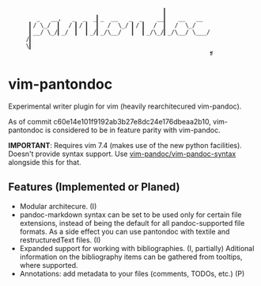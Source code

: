 
	                                            ▎
	        _   __,   _  _  _▎_  __   _  _    __▎   __   __ 
	      ▎/ \_/  ▎  / ▎/ ▎  ▎  /  \_/ ▎/ ▎  /  ▎  /  \_/
	      ▎__/ \_/▎_/  ▎  ▎_/▎_/\__/   ▎  ▎_/\_/▎_/\__/ \___/
	     /▎ 
	     \▎ 
	                                                         ❡ 


vim-pantondoc
=============

Experimental writer plugin for vim (heavily rearchitecured vim-pandoc).

As of commit c60e14e101f9192ab3b27e8dc24e176dbeaa2b10, vim-pantondoc is
considered to be in feature parity with vim-pandoc.

**IMPORTANT**: Requires vim 7.4 (makes use of the new python facilities).
Doesn't provide syntax support. Use
[vim-pandoc/vim-pandoc-syntax](https://github.com/vim-pandoc/vim-pandoc-syntax)
alongside this for that.


## Features (Implemented or Planed)

* Modular architecure. (I)
* pandoc-markdown syntax can be set to be used only for certain file
  extensions, instead of being the default for all pandoc-supported file
  formats. As a side effect you can use pantondoc with textile and
  restructuredText files. (I)
* Expanded support for working with bibliographies. (I, partially) Aditional
  information on the bibliography items can be gathered from tooltips, where
  supported.
* Annotations: add metadata to your files (comments, TODOs, etc.) (P)
